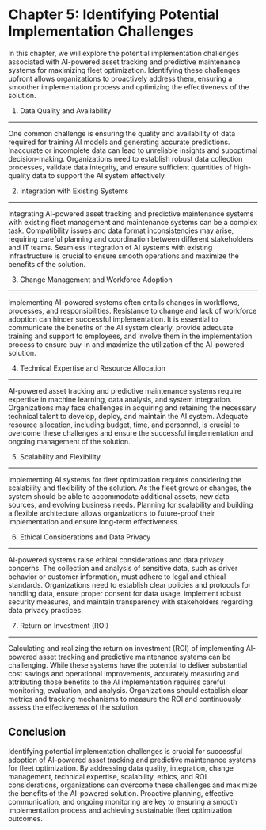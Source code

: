 Chapter 5: Identifying Potential Implementation Challenges
==========================================================

In this chapter, we will explore the potential implementation challenges associated with AI-powered asset tracking and predictive maintenance systems for maximizing fleet optimization. Identifying these challenges upfront allows organizations to proactively address them, ensuring a smoother implementation process and optimizing the effectiveness of the solution.

1. Data Quality and Availability
--------------------------------

One common challenge is ensuring the quality and availability of data required for training AI models and generating accurate predictions. Inaccurate or incomplete data can lead to unreliable insights and suboptimal decision-making. Organizations need to establish robust data collection processes, validate data integrity, and ensure sufficient quantities of high-quality data to support the AI system effectively.

2. Integration with Existing Systems
------------------------------------

Integrating AI-powered asset tracking and predictive maintenance systems with existing fleet management and maintenance systems can be a complex task. Compatibility issues and data format inconsistencies may arise, requiring careful planning and coordination between different stakeholders and IT teams. Seamless integration of AI systems with existing infrastructure is crucial to ensure smooth operations and maximize the benefits of the solution.

3. Change Management and Workforce Adoption
-------------------------------------------

Implementing AI-powered systems often entails changes in workflows, processes, and responsibilities. Resistance to change and lack of workforce adoption can hinder successful implementation. It is essential to communicate the benefits of the AI system clearly, provide adequate training and support to employees, and involve them in the implementation process to ensure buy-in and maximize the utilization of the AI-powered solution.

4. Technical Expertise and Resource Allocation
----------------------------------------------

AI-powered asset tracking and predictive maintenance systems require expertise in machine learning, data analysis, and system integration. Organizations may face challenges in acquiring and retaining the necessary technical talent to develop, deploy, and maintain the AI system. Adequate resource allocation, including budget, time, and personnel, is crucial to overcome these challenges and ensure the successful implementation and ongoing management of the solution.

5. Scalability and Flexibility
------------------------------

Implementing AI systems for fleet optimization requires considering the scalability and flexibility of the solution. As the fleet grows or changes, the system should be able to accommodate additional assets, new data sources, and evolving business needs. Planning for scalability and building a flexible architecture allows organizations to future-proof their implementation and ensure long-term effectiveness.

6. Ethical Considerations and Data Privacy
------------------------------------------

AI-powered systems raise ethical considerations and data privacy concerns. The collection and analysis of sensitive data, such as driver behavior or customer information, must adhere to legal and ethical standards. Organizations need to establish clear policies and protocols for handling data, ensure proper consent for data usage, implement robust security measures, and maintain transparency with stakeholders regarding data privacy practices.

7. Return on Investment (ROI)
-----------------------------

Calculating and realizing the return on investment (ROI) of implementing AI-powered asset tracking and predictive maintenance systems can be challenging. While these systems have the potential to deliver substantial cost savings and operational improvements, accurately measuring and attributing those benefits to the AI implementation requires careful monitoring, evaluation, and analysis. Organizations should establish clear metrics and tracking mechanisms to measure the ROI and continuously assess the effectiveness of the solution.

Conclusion
----------

Identifying potential implementation challenges is crucial for successful adoption of AI-powered asset tracking and predictive maintenance systems for fleet optimization. By addressing data quality, integration, change management, technical expertise, scalability, ethics, and ROI considerations, organizations can overcome these challenges and maximize the benefits of the AI-powered solution. Proactive planning, effective communication, and ongoing monitoring are key to ensuring a smooth implementation process and achieving sustainable fleet optimization outcomes.
